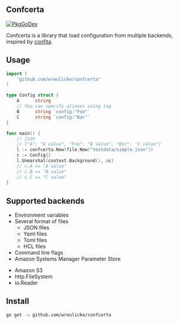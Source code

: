 ## Confcerta 

[![PkgGoDev](https://pkg.go.dev/badge/wreulicke/confcerta)](https://pkg.go.dev/wreulicke/confcerta)

Confcerta is a library that load configuration from multiple backends, inspired by [confita](https://github.com/heetch/confita).

## Usage

```go
import (
    "github.com/wreulicke/confcerta"
)

type Config struct {
	A      string 
	// You can specify aliases using tag 
	B      string `config:"Foo"`
	C      string `config:"Bar"`
}

func main() {
    // json
    // {"A": "A value", "Foo": "B value", "Bar": "C value"}
    l := confcerta.New(file.New("testdata/simple.json"))
    c := Config{}
	l.Unmarshal(context.Background(), &c)
    // c.A == "A value"
    // c.B == "B value"
    // c.C == "C value"
}
```

## Supported backends

- Environment variables
- Several format of files
  - JSON files
  - Yaml files
  - Toml files
  - HCL files
- Command line flags
- Amazon Systems Manager Parameter Store
* Amazon S3
* http.FileSystem
* io.Reader

## Install

```sh
go get -u github.com/wreulicke/confcerta
```
